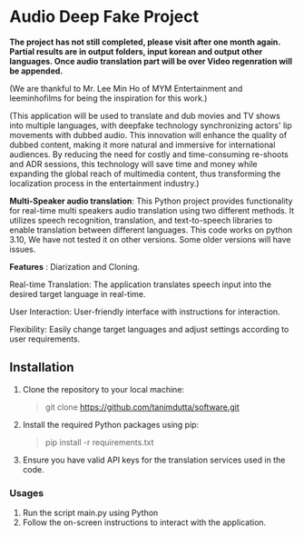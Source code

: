 # Audio Deep Fake Project
**The project has not still completed, please visit after one month again. Partial results are in output folders, input korean and output other languages. Once audio translation part will be over Video regenration will be appended.**

(We are thankful to Mr. Lee Min Ho of MYM Entertainment and leeminhofilms for being the inspiration for this work.)

(This application will be used to translate and dub movies and TV shows into multiple languages, with deepfake technology synchronizing actors' lip movements with dubbed audio. This innovation will enhance the quality of dubbed content, making it more natural and immersive for international audiences. By reducing the need for costly and time-consuming re-shoots and ADR sessions, this technology will save time and money while expanding the global reach of multimedia content, thus transforming the localization process in the entertainment industry.)

**Multi-Speaker audio translation**: This Python project provides functionality for real-time multi speakers audio translation using two different methods. It utilizes speech recognition, translation, and text-to-speech libraries to enable translation between different languages. This code works on python 3.10, We have not tested it on other versions. Some older versions will have issues.

**Features** : 
Diarization and Cloning.

Real-time Translation: The application translates speech input into the desired target language in real-time.

User Interaction: User-friendly interface with instructions for interaction.

Flexibility: Easily change target languages and adjust settings according to user requirements.

## Installation
1. Clone the repository to your local machine:
    > git clone https://github.com/tanimdutta/software.git

2. Install the required Python packages using pip:
    > pip install -r requirements.txt
  
3. Ensure you have valid API keys for the translation services used in the code.
### Usages
1. Run the script main.py using Python
2. Follow the on-screen instructions to interact with the application.
